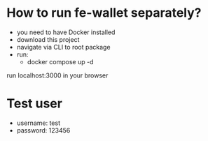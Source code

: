 # How to run fe-wallet separately?

- you need to have Docker installed
- download this project
- navigate via CLI to root package
- run:
  - docker compose up -d

run localhost:3000 in your browser

# Test user

- username: test
- password: 123456

